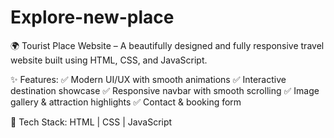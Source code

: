 # Explore-new-place

🌍 Tourist Place Website – A beautifully designed and fully responsive travel website built using HTML, CSS, and JavaScript.

✨ Features: ✅ Modern UI/UX with smooth animations ✅ Interactive destination showcase ✅ Responsive navbar with smooth scrolling ✅ Image gallery & attraction highlights ✅ Contact & booking form

🚀 Tech Stack: HTML | CSS | JavaScript
